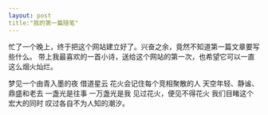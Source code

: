 ```yaml
---
layout: post
title:"我的第一篇随笔"
---
```


忙了一个晚上，终于把这个网站建立好了。兴奋之余，竟然不知道第一篇文章要写些什么。
带上我最喜欢的一首小诗，送给这个网站的第一次，也希望它可以一直这么烟火灿烂。

梦见一个由青入墨的夜
借道星云
花火会记住每个竞相聚散的人
天空年轻、静谧、鼎盛和老去
一盏光是往事
一万盏光是我
见过花火，便见不得花火
我们目睹这个宏大的同时
叹过各自不为人知的潮汐。